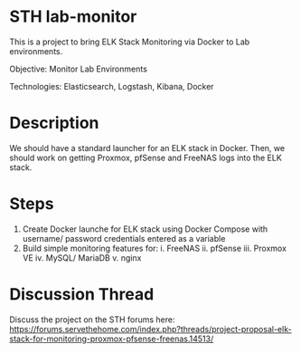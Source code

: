# STH lab-monitor
This is a project to bring ELK Stack Monitoring via Docker to Lab environments.

Objective: Monitor Lab Environments

Technologies: Elasticsearch, Logstash, Kibana, Docker

# Description
We should have a standard launcher for an ELK stack in Docker. Then, we should work on getting Proxmox, pfSense and FreeNAS logs into the ELK stack.

# Steps 
1. Create Docker launche for ELK stack using Docker Compose with username/ password credentials entered as a variable
2. Build simple monitoring features for:
  i. FreeNAS
  ii. pfSense
  iii. Proxmox VE
  iv. MySQL/ MariaDB
  v. nginx
  
# Discussion Thread
Discuss the project on the STH forums here: https://forums.servethehome.com/index.php?threads/project-proposal-elk-stack-for-monitoring-proxmox-pfsense-freenas.14513/
